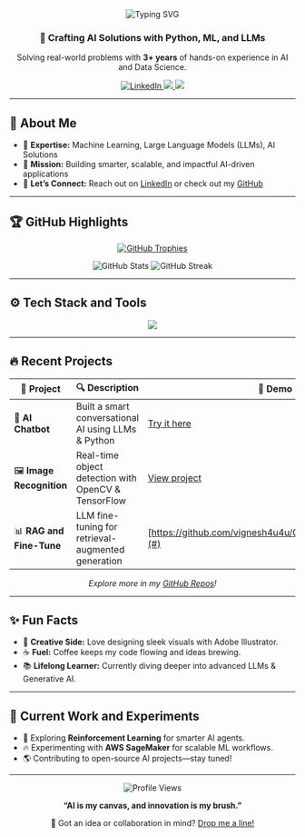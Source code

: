 <div align="center">
  <img src="https://readme-typing-svg.herokuapp.com?font=Fira+Code&size=32&pause=800&color=00FFDD&center=true&vCenter=true&width=600&lines=Hey+There%2C+I’m+Vignesh!;AI+Dev+%26+Data+Scientist+Extraordinaire" alt="Typing SVG" />
  <h3>🚀 Crafting AI Solutions with Python, ML, and LLMs</h3>
  <p>Solving real-world problems with <strong>3+ years</strong> of hands-on experience in AI and Data Science.</p>
  
  <a href="https://www.linkedin.com/in/vicky-s-41135319a">
    <img src="https://img.shields.io/badge/LinkedIn-Connect%20with%20Me-0077B5?style=for-the-badge&logo=linkedin&logoColor=white" alt="LinkedIn">
  </a>
  <a href="https://github.com/vignesh4u4u">
    <img src="https://img.shields.io/badge/GitHub-Explore%20Projects-black?style=for-the-badge&logo=github&logoColor=white">
  </a>
  <a href="https://huggingface.co/vicky4s4s">
    <img src="https://img.shields.io/badge/GitHub-Explore%20Projects-black?style=for-the-badge&logo=github&logoColor=white">
  </a>
</div>

---

## 🌟 About Me
- 🧠 **Expertise:** Machine Learning, Large Language Models (LLMs), AI Solutions  
- 🎯 **Mission:** Building smarter, scalable, and impactful AI-driven applications  
- 🤝 **Let’s Connect:** Reach out on [LinkedIn](https://www.linkedin.com/in/vicky-s-41135319a) or check out my [GitHub](https://github.com/vignesh4u4u)  

---

## 🏆 GitHub Highlights
<p align="center">
  <a href="https://github.com/ryo-ma/github-profile-trophy">
    <img src="https://github-profile-trophy.vercel.app/?username=vignesh4u4u&theme=onedark&margin-w=15&margin-h=15&no-frame=true&column=6" alt="GitHub Trophies" />
  </a>
</p>
<p align="center">
  <img src="https://github-readme-stats.vercel.app/api?username=vignesh4u4u&show_icons=true&theme=radical&hide_border=true" alt="GitHub Stats" />
  <img src="https://github-readme-streak-stats.herokuapp.com/?user=vignesh4u4u&theme=radical&hide_border=true" alt="GitHub Streak" />
</p>

---

## ⚙️ Tech Stack and Tools
<p align="center">
  <img src="https://skillicons.dev/icons?i=python,aws,django,flask,docker,git,html,css,js,linux,mysql,opencv,pandas,postman,pytorch,sklearn,seaborn,tensorflow,arduino,c,illustrator&perline=10" />
</p>

---

## 🔥 Recent Projects

| 🚀 Project            | 🔍 Description                                      | 🔗 Demo |
|----------------------|--------------------------------------------------|---------|
| 🤖 **AI Chatbot**    | Built a smart conversational AI using LLMs & Python | [Try it here](https://freeai-chatbot.streamlit.app/) |
| 🖼️ **Image Recognition** | Real-time object detection with OpenCV & TensorFlow | [View project](#) |
| 📊 **RAG and Fine-Tune** | LLM fine-tuning for retrieval-augmented generation | [https://github.com/vignesh4u4u/Chatbotfine_tune_wandb](#) |


<p align="center"><em>Explore more in my <a href="https://github.com/vignesh4u4u?tab=repositories">GitHub Repos</a>!</em></p>

---

## ✨ Fun Facts
- 🎨 **Creative Side:** Love designing sleek visuals with Adobe Illustrator.  
- ☕ **Fuel:** Coffee keeps my code flowing and ideas brewing.  
- 📚 **Lifelong Learner:** Currently diving deeper into advanced LLMs & Generative AI.  

---

## 🚀 Current Work and Experiments
- 📌 Exploring **Reinforcement Learning** for smarter AI agents.  
- 🔥 Experimenting with **AWS SageMaker** for scalable ML workflows.  
- 🌎 Contributing to open-source AI projects—stay tuned!  

---

<div align="center">
  <img src="https://komarev.com/ghpvc/?username=vignesh4u4u&style=flat-square&color=brightgreen" alt="Profile Views" />
  <p><strong>“AI is my canvas, and innovation is my brush.”</strong></p>
  <p>💬 Got an idea or collaboration in mind? <a href="mailto:your.email@example.com">Drop me a line!</a></p>
</div>
